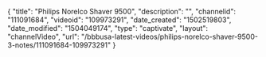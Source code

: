 {
    "title": "Philips Norelco Shaver 9500",
    "description": "",
    "channelid": "111091684",
    "videoid": "109973291",
    "date_created": "1502519803",
    "date_modified": "1504049174",
    "type": "captivate",
    "layout": "channelVideo",
    "url": "\/bbbusa-latest-videos\/philips-norelco-shaver-9500-3-notes\/111091684-109973291"
}